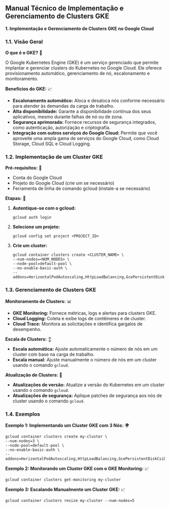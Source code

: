 ## Manual Técnico de Implementação e Gerenciamento de Clusters GKE

**1. Implementação e Gerenciamento de Clusters GKE no Google Cloud**

### 1.1. Visão Geral

**O que é o GKE?** 🤖

O Google Kubernetes Engine (GKE) é um serviço gerenciado que permite implantar e gerenciar clusters do Kubernetes no Google Cloud. Ele oferece provisionamento automático, gerenciamento de nó, escalonamento e monitoramento.

**Benefícios do GKE:** 📈

* **Escalonamento automático:** Aloca e desaloca nós conforme necessário para atender às demandas da carga de trabalho.
* **Alta disponibilidade:** Garante a disponibilidade contínua dos seus aplicativos, mesmo durante falhas de nó ou de zona.
* **Segurança aprimorada:** Fornece recursos de segurança integrados, como autenticação, autorização e criptografia.
* **Integração com outros serviços do Google Cloud:** Permite que você aproveite uma ampla gama de serviços do Google Cloud, como Cloud Storage, Cloud SQL e Cloud Logging.

### 1.2. Implementação de um Cluster GKE

**Pré-requisitos:** 🔧

* Conta do Google Cloud
* Projeto do Google Cloud (crie um se necessário)
* Ferramenta de linha de comando gcloud (instale-a se necessário)

**Etapas:** 📝

1. **Autentique-se com o gcloud:**
   ```
   gcloud auth login
   ```

2. **Selecione um projeto:**
   ```
   gcloud config set project <PROJECT_ID>
   ```

3. **Crie um cluster:**
   ```
   gcloud container clusters create <CLUSTER_NAME> \
   --num-nodes=<NUM_NODES> \
   --node-pool=default-pool \
   --no-enable-basic-auth \
   --addons=HorizontalPodAutoscaling,HttpLoadBalancing,GcePersistentDiskCsiDriver
   ```

### 1.3. Gerenciamento de Clusters GKE

**Monitoramento de Clusters:** 📊

* **GKE Monitoring:** Fornece métricas, logs e alertas para clusters GKE.
* **Cloud Logging:** Coleta e exibe logs de contêineres e de cluster.
* **Cloud Trace:** Monitora as solicitações e identifica gargalos de desempenho.

**Escala de Clusters:** ↕️

* **Escala automática:** Ajuste automaticamente o número de nós em um cluster com base na carga de trabalho.
* **Escala manual:** Ajuste manualmente o número de nós em um cluster usando o comando `gcloud`.

**Atualização de Clusters:** 🔄

* **Atualizações de versão:** Atualize a versão do Kubernetes em um cluster usando o comando `gcloud`.
* **Atualizações de segurança:** Aplique patches de segurança aos nós de cluster usando o comando `gcloud`.

### 1.4. Exemplos

**Exemplo 1: Implementando um Cluster GKE com 3 Nós:** 🌍

```
gcloud container clusters create my-cluster \
--num-nodes=3 \
--node-pool=default-pool \
--no-enable-basic-auth \
--addons=HorizontalPodAutoscaling,HttpLoadBalancing,GcePersistentDiskCsiDriver
```

**Exemplo 2: Monitorando um Cluster GKE com o GKE Monitoring:** 📈

```
gcloud container clusters get-monitoring my-cluster
```

**Exemplo 3: Escalando Manualmente um Cluster GKE:** 📈

```
gcloud container clusters resize my-cluster --num-nodes=5
```